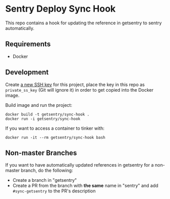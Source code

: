# Sentry Deploy Sync Hook

This repo contains a hook for updating the reference in getsentry to sentry automatically.

## Requirements

- Docker

## Development

Create [a new SSH key](https://github.com/settings/keys) for this project, place the key in this repo as `private_ss_key`
(Git will ignore it) in order to get copied into the Docker image.

Build image and run the project:

```shell
docker build -t getsentry/sync-hook .
docker run -i getsentry/sync-hook
```

If you want to access a container to tinker with:

```shell
docker run -it --rm getsentry/sync-hook bash
```

## Non-master Branches

If you want to have automatically updated references in getsentry for a non-master branch, do the following:

- Create a branch in "getsentry"
- Create a PR from the branch with **the same** name in "sentry" and add `#sync-getsentry` to the PR's description
